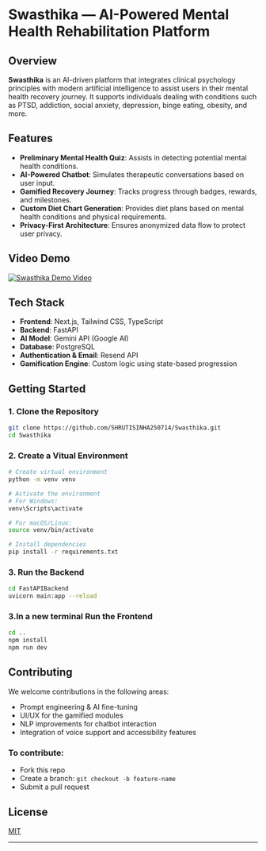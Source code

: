 # Swasthika — AI-Powered Mental Health Rehabilitation Platform

## Overview
**Swasthika** is an AI-driven platform that integrates clinical psychology principles with modern artificial intelligence to assist users in their mental health recovery journey. It supports individuals dealing with conditions such as PTSD, addiction, social anxiety, depression, binge eating, obesity, and more.

## Features
- **Preliminary Mental Health Quiz**: Assists in detecting potential mental health conditions.
- **AI-Powered Chatbot**: Simulates therapeutic conversations based on user input.
- **Gamified Recovery Journey**: Tracks progress through badges, rewards, and milestones.
- **Custom Diet Chart Generation**: Provides diet plans based on mental health conditions and physical requirements.
- **Privacy-First Architecture**: Ensures anonymized data flow to protect user privacy.

## Video Demo

[![Swasthika Demo Video](https://img.youtube.com/vi/pXk0scN35GI/0.jpg)](https://www.youtube.com/watch?v=pXk0scN35GI)

## Tech Stack

- **Frontend**: Next.js, Tailwind CSS, TypeScript
- **Backend**: FastAPI
- **AI Model**: Gemini API (Google AI)
- **Database**: PostgreSQL
- **Authentication & Email**: Resend API
- **Gamification Engine**: Custom logic using state-based progression

## Getting Started

### 1. Clone the Repository

```bash
git clone https://github.com/SHRUTISINHA250714/Swasthika.git
cd Swasthika
```

### 2. Create a Vitual Environment

```bash
# Create virtual environment
python -m venv venv

# Activate the environment
# For Windows:
venv\Scripts\activate

# For macOS/Linux:
source venv/bin/activate

# Install dependencies
pip install -r requirements.txt
```

### 3. Run the Backend

```bash
cd FastAPIBackend
uvicorn main:app --reload
```

### 3.In a new terminal Run the Frontend

```bash
cd ..
npm install
npm run dev

```

## Contributing

We welcome contributions in the following areas:

- Prompt engineering & AI fine-tuning
- UI/UX for the gamified modules
- NLP improvements for chatbot interaction
- Integration of voice support and accessibility features

### To contribute:

- Fork this repo
- Create a branch: `git checkout -b feature-name`
- Submit a pull request

## License

[MIT](LICENSE)

---

